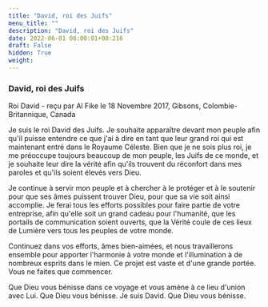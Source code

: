 ```yaml
---
title: "David, roi des Juifs"
menu_title: ""
description: "David, roi des Juifs"
date: 2022-06-01 06:00:01+00:216
draft: False
hidden: True
weight:
---
```

### David, roi des Juifs

Roi David - reçu par Al Fike le 18 Novembre 2017, Gibsons, Colombie-Britannique, Canada

Je suis le roi David des Juifs. Je souhaite apparaître devant mon peuple afin qu'il puisse entendre ce que j'ai à dire en tant que leur grand roi qui est maintenant entré dans le Royaume Céleste. Bien que je ne sois plus roi, je me préoccupe toujours beaucoup de mon peuple, les Juifs de ce monde, et je souhaite leur dire la vérité afin qu'ils trouvent du réconfort dans mes paroles et qu'ils soient élevés vers Dieu.

Je continue à servir mon peuple et à chercher à le protéger et à le soutenir pour que ses âmes puissent trouver Dieu, pour que sa vie soit ainsi accomplie. Je ferai tous les efforts possibles pour faire partie de votre entreprise, afin qu'elle soit un grand cadeau pour l'humanité, que les portails de communication soient ouverts, que la Vérité coule de ces lieux de Lumière vers tous les peuples de votre monde.

Continuez dans vos efforts, âmes bien-aimées, et nous travaillerons ensemble pour apporter l'harmonie à votre monde et l'illumination à de nombreux esprits dans le mien. Ce projet est vaste et d'une grande portée. Vous ne faites que commencer.

Que Dieu vous bénisse dans ce voyage et vous amène à ce lieu d'union avec Lui. Que Dieu vous bénisse. Je suis David. Que Dieu vous bénisse.
